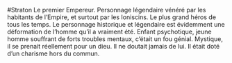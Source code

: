 #Straton
Le premier Empereur. Personnage légendaire vénéré par les habitants de l’Empire, et surtout par les Ioniscins. Le plus grand héros de tous les temps. Le personnage historique et légendaire est évidemment une déformation de l’homme qu’il a vraiment été.
Enfant psychotique, jeune homme souffrant de forts troubles mentaux, c’était un fou génial. Mystique, il se prenait réellement pour un dieu. Il ne doutait jamais de lui. Il était doté d’un charisme hors du commun.
